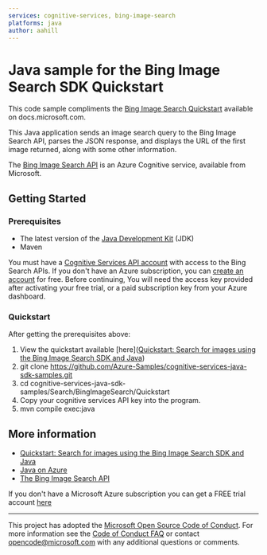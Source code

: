 ```yaml
---
services: cognitive-services, bing-image-search
platforms: java
author: aahill
---
```


# Java sample for the Bing Image Search SDK Quickstart ##

This code sample compliments the [Bing Image Search Quickstart](https://docs.microsoft.com/azure/cognitive-services/bing-image-search/image-sdk-java-quickstart) available on docs.microsoft.com. 

This Java application sends an image search query to the Bing Image Search API, parses the JSON response, and displays the URL of the first image returned, along with some other information.

The [Bing Image Search API](https://azure.microsoft.com/services/cognitive-services/bing-image-search-api/) is an Azure Cognitive service, available from Microsoft.  

## Getting Started

### Prerequisites

- The latest version of the [Java Development Kit](http://www.oracle.com/technetwork/java/javase/downloads/index.html) (JDK)
- Maven

You must have a [Cognitive Services API account](https://docs.microsoft.com/azure/cognitive-services/cognitive-services-apis-create-account) with access to the Bing Search APIs. If you don't have an Azure subscription, you can [create an account](https://azure.microsoft.com/try/cognitive-services/?api=bing-web-search-api) for free. Before continuing, You will need the access key provided after activating your free trial, or a paid subscription key from your Azure dashboard.

### Quickstart

After getting the prerequisites above:
1. View the quickstart available [here]([Quickstart: Search for images using the Bing Image Search SDK and Java](https://docs.microsoft.com/azure/cognitive-services/bing-image-search/image-sdk-java-quickstart))
1. git clone https://github.com/Azure-Samples/cognitive-services-java-sdk-samples.git
2. cd cognitive-services-java-sdk-samples/Search/BingImageSearch/Quickstart
3. Copy your cognitive services API key into the program.
4. mvn compile exec:java

## More information

* [Quickstart: Search for images using the Bing Image Search SDK and Java](https://docs.microsoft.com/en-us/azure/cognitive-services/bing-image-search/image-sdk-java-quickstart)
* [Java on Azure](http://azure.com/java)
* [The Bing Image Search API](https://azure.microsoft.com/en-us/services/cognitive-services/)

If you don't have a Microsoft Azure subscription you can get a FREE trial account [here](http://go.microsoft.com/fwlink/?LinkId=330212)

---

This project has adopted the [Microsoft Open Source Code of Conduct](https://opensource.microsoft.com/codeofconduct/). For more information see the [Code of Conduct FAQ](https://opensource.microsoft.com/codeofconduct/faq/) or contact [opencode@microsoft.com](mailto:opencode@microsoft.com) with any additional questions or comments.
